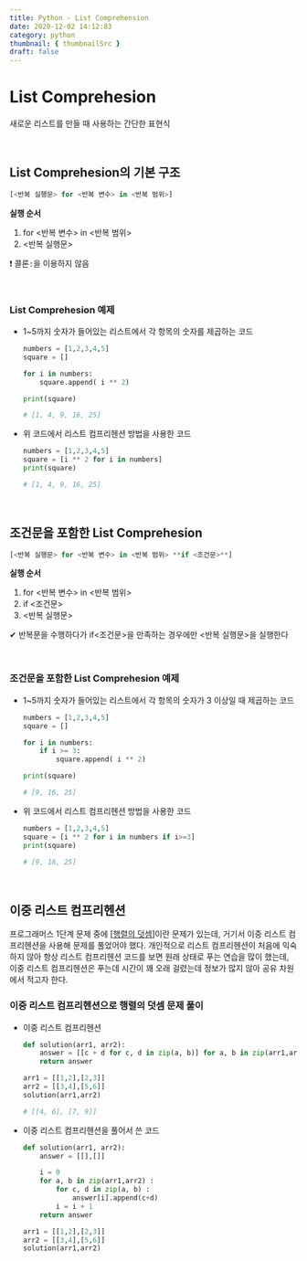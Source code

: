 ```yaml
---
title: Python - List Comprehension
date: 2020-12-02 14:12:83
category: python
thumbnail: { thumbnailSrc }
draft: false
---
```


# List Comprehesion

새로운 리스트를 만들 때 사용하는 간단한 표현식

</br>

## List Comprehesion의 기본 구조

```python
[<반복 실행문> for <반복 변수> in <반복 범위>]
```

**실행 순서**

1. for <반복 변수> in <반복 범위>
2. <반복 실행문>

❗ 콜론`:`을 이용하지 않음

</br>

### List Comprehesion 예제

- 1~5까지 숫자가 들어있는 리스트에서 각 항목의 숫자를 제곱하는 코드

  ```python
  numbers = [1,2,3,4,5]
  square = []

  for i in numbers:
      square.append( i ** 2)

  print(square)

  # [1, 4, 9, 16, 25]
  ```

- 위 코드에서 리스트 컴프리헨션 방법을 사용한 코드

  ```python
  numbers = [1,2,3,4,5]
  square = [i ** 2 for i in numbers]
  print(square)

  # [1, 4, 9, 16, 25]
  ```

</br>

## 조건문을 포함한 List Comprehesion

```python
[<반복 실행문> for <반복 변수> in <반복 범위> **if <조건문>**]
```

**실행 순서**

1. for <반복 변수> in <반복 범위>
2. if <조건문>
3. <반복 실행문>

✔ 반복문을 수행하다가 if<조건문>을 만족하는 경우에만 <반복 실행문>을 실행한다

</br>

### 조건문을 포함한 List Comprehesion 예제

- 1~5까지 숫자가 들어있는 리스트에서 각 항목의 숫자가 3 이상일 때 제곱하는 코드

  ```python
  numbers = [1,2,3,4,5]
  square = []

  for i in numbers:
      if i >= 3:
          square.append( i ** 2)

  print(square)

  # [9, 16, 25]
  ```

- 위 코드에서 리스트 컴프리헨션 방법을 사용한 코드

  ```python
  numbers = [1,2,3,4,5]
  square = [i ** 2 for i in numbers if i>=3]
  print(square)

  # [9, 16, 25]
  ```

</br>

## 이중 리스트 컴프리헨션

프로그래머스 1단계 문제 중에 [[행렬의 덧셈](https://programmers.co.kr/learn/courses/30/lessons/12950)]이란 문제가 있는데, 거기서 이중 리스트 컴프리헨션을 사용해 문제를 풀었어야 했다. 개인적으로 리스트 컴프리헨션이 처음에 익숙하지 않아 항상 리스트 컴프리헨션 코드를 보면 원래 상태로 푸는 연습을 많이 했는데, 이중 리스트 컴프리헨션은 푸는데 시간이 꽤 오래 걸렸는데 정보가 많지 않아 공유 차원에서 적고자 한다.

### 이중 리스트 컴프리헨션으로 행렬의 덧셈 문제 풀이

- 이중 리스트 컴프리헨션

  ```python
  def solution(arr1, arr2):
      answer = [[c + d for c, d in zip(a, b)] for a, b in zip(arr1,arr2)]
      return answer

  arr1 = [[1,2],[2,3]]
  arr2 = [[3,4],[5,6]]
  solution(arr1,arr2)

  # [[4, 6], [7, 9]]
  ```

- 이중 리스트 컴프리헨션을 풀어서 쓴 코드

  ```python
  def solution(arr1, arr2):
      answer = [[],[]]

      i = 0
      for a, b in zip(arr1,arr2) :
          for c, d in zip(a, b) :
              answer[i].append(c+d)
          i = i + 1
      return answer

  arr1 = [[1,2],[2,3]]
  arr2 = [[3,4],[5,6]]
  solution(arr1,arr2)
  ```
